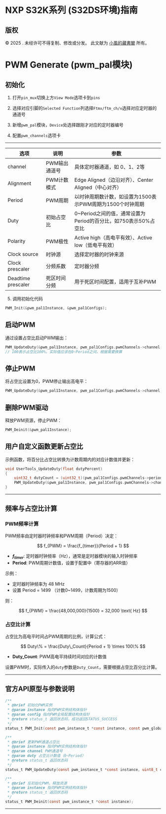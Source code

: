 # NXP S32K系列 (S32DS环境)指南

## 版权

© 2025 . 未经许可不得复制、修改或分发。 此文献为 [小風的藏書閣](https://t.me/xfp2333) 所有。

# PWM Generate (pwm\_pal模块)

## 初始化

1. 打开`pin_mux`切换上方`View Mode`选项卡到`pins`

2. 选择对应引脚的`Selected Function`列选择`Ftmx/ftm_ch/x`选择对应定时器的通道号

3. 新增`pwm_pal`模块，`Device`处选择跟刚才对应的定时器编号

4. 配置`pwm_channels`选项卡

---

| 选项                 | 说明       | 参数                                         |
| ------------------ | -------- | ------------------------------------------ |
| channel            | PWM输出通道号 | 具体定时器通道，如 0、1、2等                           |
| Alignment          | PWM计数模式  | Edge Aligned（边沿对齐）、Center Aligned（中心对齐）    |
| Period             | PWM周期    | 以时钟周期数计数，如设置为1500表示PWM周期为1500个时钟周期         |
| Duty               | 初始占空比    | 0\~Period之间的值，通常设置为Period的百分比，如750表示50%占空比 |
| Polarity           | PWM极性    | Active high（高电平有效）、Active low（低电平有效）       |
| Clock source       | 时钟源      | 选择定时器的时钟来源                                 |
| Clock prescaler    | 分频系数    | 定时器分频
| Deadtime prescaler | 死区时间分频   | 用于死区时间配置，适用于互补PWM                          |

5. 调用初始化代码

```c
PWM_Init(&pwm_pal1Instance, &pwm_pal1Configs);
```

## 启动PWM

通过设置占空比启动PWM输出：

```c
PWM_UpdateDuty(&pwm_pal1Instance, pwm_pal1Configs.pwmChannels->channel, 100); 
// 100表示占空比100%，实际值应该在0~Period之间，根据需要换算
```

## 停止PWM

将占空比设置为0，PWM停止输出高电平：

```c
PWM_UpdateDuty(&pwm_pal1Instance, pwm_pal1Configs.pwmChannels->channel, 0);
```

## 删除PWM驱动

释放PWM资源，停止PWM：

```c
PWM_Deinit(&pwm_pal1Instance);
```

## 用户自定义函数更新占空比

示例函数，将百分比占空比转换为计数周期内的对应计数值并更新：

```c
void UserTools_UpdateDuty(float dutyPercent)
{
    uint32_t dutyCount = (uint32_t)(pwm_pal1Configs.pwmChannels->period * (dutyPercent / 100.0f));
    PWM_UpdateDuty(&pwm_pal1Instance, pwm_pal1Configs.pwmChannels->channel, dutyCount);
}
```

---

## 频率与占空比计算

### PWM频率计算

PWM频率由定时器时钟频率和PWM周期（Period）决定：

$$
f_{PWM} = \frac{f_{timer}}{Period + 1}
$$

* **$f_{timer}$**: 定时器时钟频率（Hz），通常是定时器模块的输入时钟频率
* **Period**: PWM周期计数值，设置于配置中（寄存器的ARR值）

示例：

* 定时器时钟频率为 48 MHz
* 设置 Period = 1499 （计数0\~1499，计数周期为1500）

则：

$$
f_{PWM} = \frac{48,000,000}{1500} = 32,000 \text{ Hz}
$$

### 占空比计算

占空比为高电平时间占PWM周期的比例，计算公式：

$$
Duty\% = \frac{Duty\_Count}{Period + 1} \times 100\%
$$

* **Duty\_Count**: PWM高电平持续时间对应的计数值

设置PWM时，实际传入的`duty`参数是`Duty_Count`，需要根据占空比百分比计算。

---

## 官方API原型与参数说明

```c
/**
 * @brief 初始化PWM实例
 * @param instance 指向PWM实例结构体指针
 * @param config 指向PWM全局配置结构体指针
 * @return status_t 返回状态码，成功返回STATUS_SUCCESS
 */
status_t PWM_Init(const pwm_instance_t *const instance, const pwm_global_config_t *config);

/**
 * @brief 更新PWM通道占空比
 * @param instance 指向PWM实例结构体指针
 * @param channel PWM通道号
 * @param duty 占空比计数值（0~Period）
 * @return status_t 返回状态码
 */
status_t PWM_UpdateDuty(const pwm_instance_t *const instance, uint8_t channel, uint32_t duty);

/**
 * @brief 反初始化PWM，释放资源
 * @param instance 指向PWM实例结构体指针
 * @return status_t 返回状态码
 */
status_t PWM_Deinit(const pwm_instance_t *const instance);
```

---